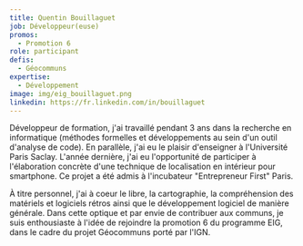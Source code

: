 ```yaml
---
title: Quentin Bouillaguet
job: Développeur(euse)
promos:
  - Promotion 6
role: participant
defis:
  - Géocommuns
expertise:
  - Développement
image: img/eig_bouillaguet.png
linkedin: https://fr.linkedin.com/in/bouillaguet
---
```


Développeur de formation, j'ai travaillé pendant 3 ans dans la recherche en informatique (méthodes formelles et développements au sein d'un outil d'analyse de code). En parallèle, j'ai eu le plaisir d'enseigner à l'Université Paris Saclay. L'année dernière, j'ai eu l'opportunité de participer à l'élaboration concrète d'une technique de localisation en intérieur pour smartphone. Ce projet a été admis à l'incubateur "Entrepreneur First" Paris.

À titre personnel, j'ai à coeur le libre, la cartographie, la compréhension des matériels et logiciels rétros ainsi que le développement logiciel de manière générale. Dans cette optique et par envie de contribuer aux communs, je suis enthousiaste à l'idée de rejoindre la promotion 6 du programme EIG, dans le cadre du projet Géocommuns porté par l'IGN.
